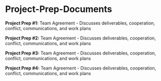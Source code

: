 # Project-Prep-Documents

**Project Prep #1:** Team Agreement - Discusses deliverables, cooperation, conflict, communications, and work plans

**Project Prep #2:** Team Agreement - Discusses deliverables, cooperation, conflict, communications, and work plans

**Project Prep #3:** Team Agreement - Discusses deliverables, cooperation, conflict, communications, and work plans

**Project Prep #4:** Team Agreement - Discusses deliverables, cooperation, conflict, communications, and work plans
